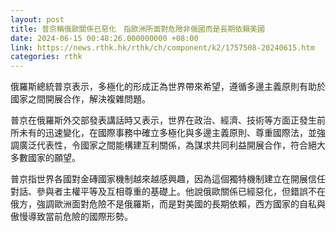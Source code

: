 ```yaml
---
layout: post
title: 普京稱俄歐關係已惡化　指歐洲所面對危險非俄國而是長期依賴美國
date: 2024-06-15 00:48:26.000000000 +08:00
link: https://news.rthk.hk/rthk/ch/component/k2/1757508-20240615.htm
categories: rthk
---
```


俄羅斯總統普京表示，多極化的形成正為世界帶來希望，遵循多邊主義原則有助於國家之間開展合作，解決複雜問題。 

普京在俄羅斯外交部發表講話時又表示，世界在政治、經濟、技術等方面正發生前所未有的迅速變化，在國際事務中確立多極化與多邊主義原則、尊重國際法，並強調廣泛代表性，令國家之間能構建互利關係，為謀求共同利益開展合作，符合絕大多數國家的願望。

普京指世界各國對金磚國家機制越來越感興趣，因為這個獨特機制建立在開展信任對話、參與者主權平等及互相尊重的基礎上。他說俄歐關係已經惡化，但錯誤不在俄方，強調歐洲面對危險不是俄羅斯，而是對美國的長期依賴，西方國家的自私與傲慢導致當前危險的國際形勢。
